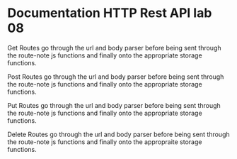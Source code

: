 # Documentation HTTP Rest API lab 08

Get Routes go through the url and body parser before being sent through the route-note js functions and finally onto the appropriate storage functions. 

Post Routes go through the url and body parser before being sent through the route-note js functions and finally onto the appropriate storage functions.

Put Routes go through the url and body parser before being sent through the route-note js functions and finally onto the appropriate storage functions.

Delete Routes go through the url and body parser before being sent through the route-note js functions and finally onto the appropraite storage functions.